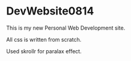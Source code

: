 DevWebsite0814
==============

This is my new Personal Web Development site.  

All css is written from scratch.  

Used skrollr for paralax effect.  
